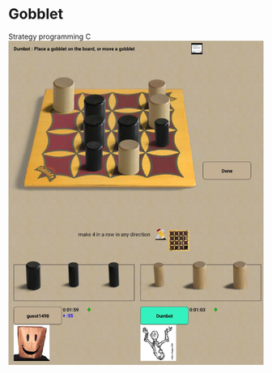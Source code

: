 # Gobblet
 Strategy programming
 C
  ![image](https://github.com/shutaya23/Gobblet/blob/main/sample.png)
